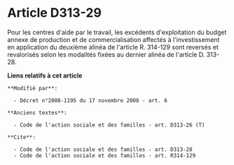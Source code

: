 # Article D313-29

Pour les centres d'aide par le travail, les excédents d'exploitation du budget annexe de production et de commercialisation
affectés à l'investissement en application du deuxième alinéa de l'article R. 314-129 sont reversés et revalorisés selon les
modalités fixées au dernier alinéa de l'article D. 313-28.

**Liens relatifs à cet article**

	**Modifié par**:

	  - Décret n°2008-1195 du 17 novembre 2008 - art. 6

	**Anciens textes**:

	  - Code de l'action sociale et des familles - art. D313-26 (T)

	**Cite**:

	  - Code de l'action sociale et des familles - art. D313-28
	  - Code de l'action sociale et des familles - art. R314-129
